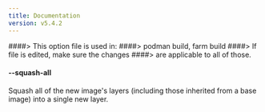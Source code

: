 ```yaml
---
title: Documentation
version: v5.4.2
---
```


####> This option file is used in:
####>   podman build, farm build
####> If file is edited, make sure the changes
####> are applicable to all of those.
#### **--squash-all**

Squash all of the new image's layers (including those inherited from a base image) into a single new layer.

